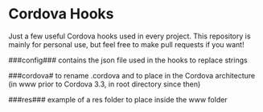Cordova Hooks
=============

Just a few useful Cordova hooks used in every project. This repository is mainly for personal use, but feel free to make pull requests if you want!

###config###
contains the json file used in the hooks to replace strings

###cordova#
to rename .cordova and to place in the Cordova architecture (in www prior to Cordova 3.3, in root directory since then)

###res###
example of a res folder to place inside the www folder
